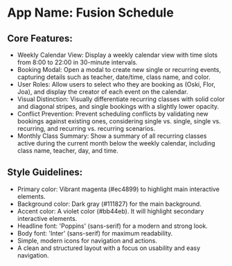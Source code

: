 # **App Name**: Fusion Schedule

## Core Features:

- Weekly Calendar View: Display a weekly calendar view with time slots from 8:00 to 22:00 in 30-minute intervals.
- Booking Modal: Open a modal to create new single or recurring events, capturing details such as teacher, date/time, class name, and color.
- User Roles: Allow users to select who they are booking as (Oski, Flor, Joa), and display the creator of each event on the calendar.
- Visual Distinction: Visually differentiate recurring classes with solid color and diagonal stripes, and single bookings with a slightly lower opacity.
- Conflict Prevention: Prevent scheduling conflicts by validating new bookings against existing ones, considering single vs. single, single vs. recurring, and recurring vs. recurring scenarios.
- Monthly Class Summary: Show a summary of all recurring classes active during the current month below the weekly calendar, including class name, teacher, day, and time.

## Style Guidelines:

- Primary color: Vibrant magenta (#ec4899) to highlight main interactive elements.
- Background color: Dark gray (#111827) for the main background.
- Accent color: A violet color (#bb44eb). It will highlight secondary interactive elements.
- Headline font: 'Poppins' (sans-serif) for a modern and strong look.
- Body font: 'Inter' (sans-serif) for maximum readability.
- Simple, modern icons for navigation and actions.
- A clean and structured layout with a focus on usability and easy navigation.